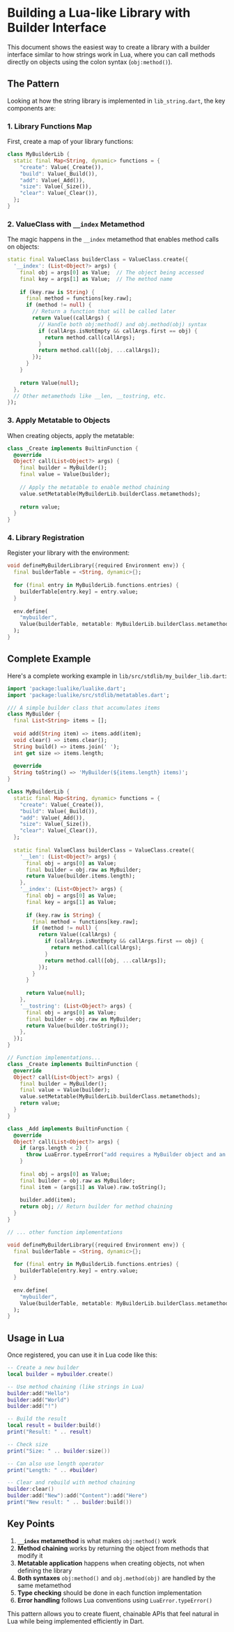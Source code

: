 # Building a Lua-like Library with Builder Interface

This document shows the easiest way to create a library with a builder interface similar to how strings work in Lua, where you can call methods directly on objects using the colon syntax (`obj:method()`).

## The Pattern

Looking at how the string library is implemented in `lib_string.dart`, the key components are:

### 1. **Library Functions Map**

First, create a map of your library functions:

```dart
class MyBuilderLib {
  static final Map<String, dynamic> functions = {
    "create": Value(_Create()),
    "build": Value(_Build()),
    "add": Value(_Add()),
    "size": Value(_Size()),
    "clear": Value(_Clear()),
  };
}
```

### 2. **ValueClass with `__index` Metamethod**

The magic happens in the `__index` metamethod that enables method calls on objects:

```dart
static final ValueClass builderClass = ValueClass.create({
  '__index': (List<Object?> args) {
    final obj = args[0] as Value;  // The object being accessed
    final key = args[1] as Value;  // The method name
    
    if (key.raw is String) {
      final method = functions[key.raw];
      if (method != null) {
        // Return a function that will be called later
        return Value((callArgs) {
          // Handle both obj:method() and obj.method(obj) syntax
          if (callArgs.isNotEmpty && callArgs.first == obj) {
            return method.call(callArgs);
          }
          return method.call([obj, ...callArgs]);
        });
      }
    }
    
    return Value(null);
  },
  // Other metamethods like __len, __tostring, etc.
});
```

### 3. **Apply Metatable to Objects**

When creating objects, apply the metatable:

```dart
class _Create implements BuiltinFunction {
  @override
  Object? call(List<Object?> args) {
    final builder = MyBuilder();
    final value = Value(builder);
    
    // Apply the metatable to enable method chaining
    value.setMetatable(MyBuilderLib.builderClass.metamethods);
    
    return value;
  }
}
```

### 4. **Library Registration**

Register your library with the environment:

```dart
void defineMyBuilderLibrary({required Environment env}) {
  final builderTable = <String, dynamic>{};
  
  for (final entry in MyBuilderLib.functions.entries) {
    builderTable[entry.key] = entry.value;
  }
  
  env.define(
    "mybuilder", 
    Value(builderTable, metatable: MyBuilderLib.builderClass.metamethods),
  );
}
```

## Complete Example

Here's a complete working example in `lib/src/stdlib/my_builder_lib.dart`:

```dart
import 'package:lualike/lualike.dart';
import 'package:lualike/src/stdlib/metatables.dart';

/// A simple builder class that accumulates items
class MyBuilder {
  final List<String> items = [];
  
  void add(String item) => items.add(item);
  void clear() => items.clear();
  String build() => items.join(' ');
  int get size => items.length;
  
  @override
  String toString() => 'MyBuilder(${items.length} items)';
}

class MyBuilderLib {
  static final Map<String, dynamic> functions = {
    "create": Value(_Create()),
    "build": Value(_Build()),
    "add": Value(_Add()),
    "size": Value(_Size()),
    "clear": Value(_Clear()),
  };
  
  static final ValueClass builderClass = ValueClass.create({
    '__len': (List<Object?> args) {
      final obj = args[0] as Value;
      final builder = obj.raw as MyBuilder;
      return Value(builder.items.length);
    },
    '__index': (List<Object?> args) {
      final obj = args[0] as Value;
      final key = args[1] as Value;
      
      if (key.raw is String) {
        final method = functions[key.raw];
        if (method != null) {
          return Value((callArgs) {
            if (callArgs.isNotEmpty && callArgs.first == obj) {
              return method.call(callArgs);
            }
            return method.call([obj, ...callArgs]);
          });
        }
      }
      
      return Value(null);
    },
    '__tostring': (List<Object?> args) {
      final obj = args[0] as Value;
      final builder = obj.raw as MyBuilder;
      return Value(builder.toString());
    },
  });
}

// Function implementations...
class _Create implements BuiltinFunction {
  @override
  Object? call(List<Object?> args) {
    final builder = MyBuilder();
    final value = Value(builder);
    value.setMetatable(MyBuilderLib.builderClass.metamethods);
    return value;
  }
}

class _Add implements BuiltinFunction {
  @override
  Object? call(List<Object?> args) {
    if (args.length < 2) {
      throw LuaError.typeError("add requires a MyBuilder object and an item");
    }
    
    final obj = args[0] as Value;
    final builder = obj.raw as MyBuilder;
    final item = (args[1] as Value).raw.toString();
    
    builder.add(item);
    return obj; // Return builder for method chaining
  }
}

// ... other function implementations

void defineMyBuilderLibrary({required Environment env}) {
  final builderTable = <String, dynamic>{};
  
  for (final entry in MyBuilderLib.functions.entries) {
    builderTable[entry.key] = entry.value;
  }
  
  env.define(
    "mybuilder", 
    Value(builderTable, metatable: MyBuilderLib.builderClass.metamethods),
  );
}
```

## Usage in Lua

Once registered, you can use it in Lua code like this:

```lua
-- Create a new builder
local builder = mybuilder.create()

-- Use method chaining (like strings in Lua)
builder:add("Hello")
builder:add("World")
builder:add("!")

-- Build the result
local result = builder:build()
print("Result: " .. result)

-- Check size
print("Size: " .. builder:size())

-- Can also use length operator
print("Length: " .. #builder)

-- Clear and rebuild with method chaining
builder:clear()
builder:add("New"):add("Content"):add("Here")
print("New result: " .. builder:build())
```

## Key Points

1. **`__index` metamethod** is what makes `obj:method()` work
2. **Method chaining** works by returning the object from methods that modify it
3. **Metatable application** happens when creating objects, not when defining the library
4. **Both syntaxes** `obj:method()` and `obj.method(obj)` are handled by the same metamethod
5. **Type checking** should be done in each function implementation
6. **Error handling** follows Lua conventions using `LuaError.typeError()`

This pattern allows you to create fluent, chainable APIs that feel natural in Lua while being implemented efficiently in Dart.
